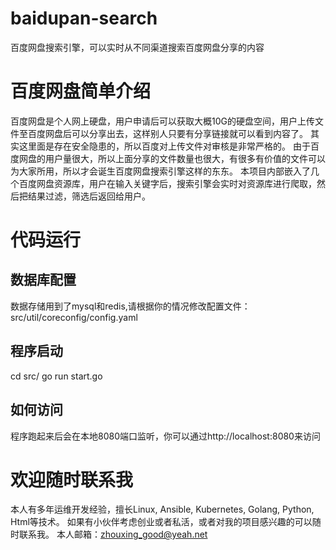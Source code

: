 # baidupan-search
百度网盘搜索引擎，可以实时从不同渠道搜索百度网盘分享的内容
# 百度网盘简单介绍
百度网盘是个人网上硬盘，用户申请后可以获取大概10G的硬盘空间，用户上传文件至百度网盘后可以分享出去，这样别人只要有分享链接就可以看到内容了。
其实这里面是存在安全隐患的，所以百度对上传文件对审核是非常严格的。
由于百度网盘的用户量很大，所以上面分享的文件数量也很大，有很多有价值的文件可以为大家所用，所以才会诞生百度网盘搜索引擎这样的东东。
本项目内部嵌入了几个百度网盘资源库，用户在输入关键字后，搜索引擎会实时对资源库进行爬取，然后把结果过滤，筛选后返回给用户。
# 代码运行
## 数据库配置
数据存储用到了mysql和redis,请根据你的情况修改配置文件：src/util/coreconfig/config.yaml
## 程序启动
cd src/
go run start.go
## 如何访问
程序跑起来后会在本地8080端口监听，你可以通过http://localhost:8080来访问
# 欢迎随时联系我
本人有多年运维开发经验，擅长Linux, Ansible, Kubernetes, Golang, Python, Html等技术。
如果有小伙伴考虑创业或者私活，或者对我的项目感兴趣的可以随时联系我。
本人邮箱：zhouxing_good@yeah.net


